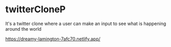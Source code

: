 # twitterCloneP
It's a twitter clone where a user can make an input to see what is happening around the world




https://dreamy-lamington-7afc70.netlify.app/

